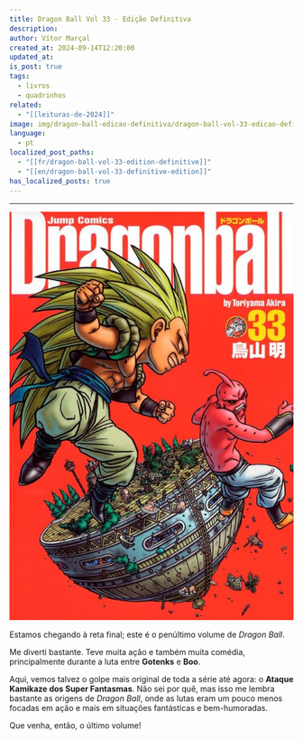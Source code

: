 ```yaml
---
title: Dragon Ball Vol 33 - Edição Definitiva
description: 
author: Vítor Marçal
created_at: 2024-09-14T12:20:00
updated_at: 
is_post: true
tags:
  - livros
  - quadrinhos
related:
  - "[[leituras-de-2024]]"
image: img/dragon-ball-edicao-definitiva/dragon-ball-vol-33-edicao-definitiva.jpg
language:
  - pt
localized_post_paths:
  - "[[fr/dragon-ball-vol-33-edition-definitive]]"
  - "[[en/dragon-ball-vol-33-definitive-edition]]"
has_localized_posts: true
---
```

----

![dragon-ball-vol-33-edicao-definitiva](img/dragon-ball-edicao-definitiva/dragon-ball-vol-33-edicao-definitiva.jpg)

Estamos chegando à reta final; este é o penúltimo volume de _Dragon Ball_.

Me diverti bastante. Teve muita ação e também muita comédia, principalmente durante a luta entre **Gotenks** e **Boo**.

Aqui, vemos talvez o golpe mais original de toda a série até agora: o **Ataque Kamikaze dos Super Fantasmas**. Não sei por quê, mas isso me lembra bastante as origens de _Dragon Ball_, onde as lutas eram um pouco menos focadas em ação e mais em situações fantásticas e bem-humoradas.

Que venha, então, o último volume!